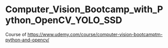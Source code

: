# Computer_Vision_Bootcamp_with_Python_OpenCV_YOLO_SSD
Course of https://www.udemy.com/course/computer-vision-bootcamptm-python-and-opencv/
